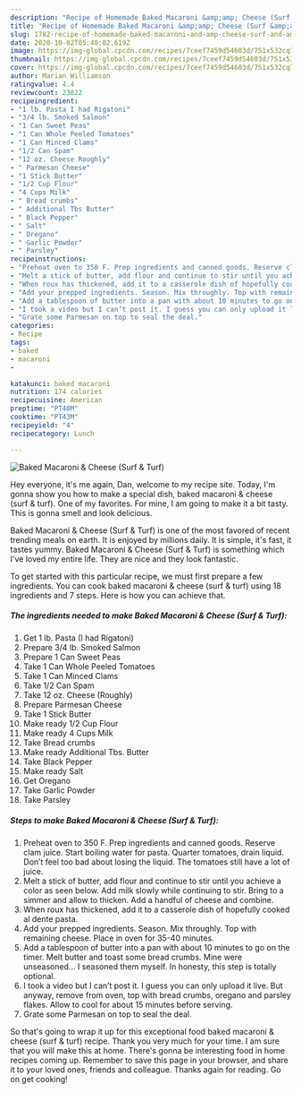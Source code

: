 ```yaml
---
description: "Recipe of Homemade Baked Macaroni &amp;amp; Cheese (Surf &amp;amp; Turf)"
title: "Recipe of Homemade Baked Macaroni &amp;amp; Cheese (Surf &amp;amp; Turf)"
slug: 1782-recipe-of-homemade-baked-macaroni-and-amp-cheese-surf-and-amp-turf
date: 2020-10-02T05:40:02.619Z
image: https://img-global.cpcdn.com/recipes/7ceef7459d54603d/751x532cq70/baked-macaroni-cheese-surf-turf-recipe-main-photo.jpg
thumbnail: https://img-global.cpcdn.com/recipes/7ceef7459d54603d/751x532cq70/baked-macaroni-cheese-surf-turf-recipe-main-photo.jpg
cover: https://img-global.cpcdn.com/recipes/7ceef7459d54603d/751x532cq70/baked-macaroni-cheese-surf-turf-recipe-main-photo.jpg
author: Marian Williamson
ratingvalue: 4.4
reviewcount: 23822
recipeingredient:
- "1 lb. Pasta I had Rigatoni"
- "3/4 lb. Smoked Salmon"
- "1 Can Sweet Peas"
- "1 Can Whole Peeled Tomatoes"
- "1 Can Minced Clams"
- "1/2 Can Spam"
- "12 oz. Cheese Roughly"
- " Parmesan Cheese"
- "1 Stick Butter"
- "1/2 Cup Flour"
- "4 Cups Milk"
- " Bread crumbs"
- " Additional Tbs Butter"
- " Black Pepper"
- " Salt"
- " Oregano"
- " Garlic Powder"
- " Parsley"
recipeinstructions:
- "Preheat oven to 350 F. Prep ingredients and canned goods. Reserve clam juice. Start boiling water for pasta. Quarter tomatoes, drain liquid. Don’t feel too bad about losing the liquid. The tomatoes still have a lot of juice."
- "Melt a stick of butter, add flour and continue to stir until you achieve a color as seen below. Add milk slowly while continuing to stir. Bring to a simmer and allow to thicken. Add a handful of cheese and combine."
- "When roux has thickened, add it to a casserole dish of hopefully cooked al dente pasta."
- "Add your prepped ingredients. Season. Mix throughly. Top with remaining cheese. Place in oven for 35-40 minutes."
- "Add a tablespoon of butter into a pan with about 10 minutes to go on the timer. Melt butter and toast some bread crumbs. Mine were unseasoned... I seasoned them myself. In honesty, this step is totally optional."
- "I took a video but I can’t post it. I guess you can only upload it live. But anyway, remove from oven, top with bread crumbs, oregano and parsley flakes. Allow to cool for about 15 minutes before serving."
- "Grate some Parmesan on top to seal the deal."
categories:
- Recipe
tags:
- baked
- macaroni
- 

katakunci: baked macaroni  
nutrition: 174 calories
recipecuisine: American
preptime: "PT40M"
cooktime: "PT43M"
recipeyield: "4"
recipecategory: Lunch

---
```



![Baked Macaroni &amp; Cheese (Surf &amp; Turf)](https://img-global.cpcdn.com/recipes/7ceef7459d54603d/751x532cq70/baked-macaroni-cheese-surf-turf-recipe-main-photo.jpg)

Hey everyone, it's me again, Dan, welcome to my recipe site. Today, I'm gonna show you how to make a special dish, baked macaroni &amp; cheese (surf &amp; turf). One of my favorites. For mine, I am going to make it a bit tasty. This is gonna smell and look delicious.



Baked Macaroni &amp; Cheese (Surf &amp; Turf) is one of the most favored of recent trending meals on earth. It is enjoyed by millions daily. It is simple, it's fast, it tastes yummy. Baked Macaroni &amp; Cheese (Surf &amp; Turf) is something which I've loved my entire life. They are nice and they look fantastic.


To get started with this particular recipe, we must first prepare a few ingredients. You can cook baked macaroni &amp; cheese (surf &amp; turf) using 18 ingredients and 7 steps. Here is how you can achieve that.

<!--inarticleads1-->

##### The ingredients needed to make Baked Macaroni &amp; Cheese (Surf &amp; Turf):

1. Get 1 lb. Pasta (I had Rigatoni)
1. Prepare 3/4 lb. Smoked Salmon
1. Prepare 1 Can Sweet Peas
1. Take 1 Can Whole Peeled Tomatoes
1. Take 1 Can Minced Clams
1. Take 1/2 Can Spam
1. Take 12 oz. Cheese (Roughly)
1. Prepare  Parmesan Cheese
1. Take 1 Stick Butter
1. Make ready 1/2 Cup Flour
1. Make ready 4 Cups Milk
1. Take  Bread crumbs
1. Make ready  Additional Tbs. Butter
1. Take  Black Pepper
1. Make ready  Salt
1. Get  Oregano
1. Take  Garlic Powder
1. Take  Parsley




<!--inarticleads2-->

##### Steps to make Baked Macaroni &amp; Cheese (Surf &amp; Turf):

1. Preheat oven to 350 F. Prep ingredients and canned goods. Reserve clam juice. Start boiling water for pasta. Quarter tomatoes, drain liquid. Don’t feel too bad about losing the liquid. The tomatoes still have a lot of juice.
1. Melt a stick of butter, add flour and continue to stir until you achieve a color as seen below. Add milk slowly while continuing to stir. Bring to a simmer and allow to thicken. Add a handful of cheese and combine.
1. When roux has thickened, add it to a casserole dish of hopefully cooked al dente pasta.
1. Add your prepped ingredients. Season. Mix throughly. Top with remaining cheese. Place in oven for 35-40 minutes.
1. Add a tablespoon of butter into a pan with about 10 minutes to go on the timer. Melt butter and toast some bread crumbs. Mine were unseasoned... I seasoned them myself. In honesty, this step is totally optional.
1. I took a video but I can’t post it. I guess you can only upload it live. But anyway, remove from oven, top with bread crumbs, oregano and parsley flakes. Allow to cool for about 15 minutes before serving.
1. Grate some Parmesan on top to seal the deal.




So that's going to wrap it up for this exceptional food baked macaroni &amp; cheese (surf &amp; turf) recipe. Thank you very much for your time. I am sure that you will make this at home. There's gonna be interesting food in home recipes coming up. Remember to save this page in your browser, and share it to your loved ones, friends and colleague. Thanks again for reading. Go on get cooking!
